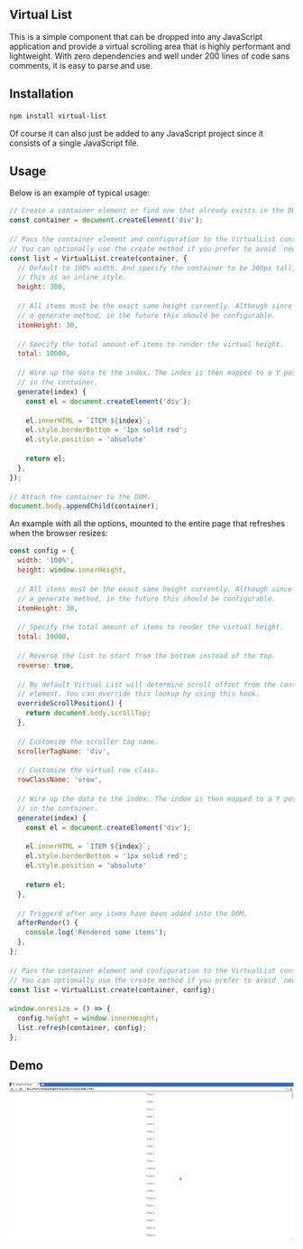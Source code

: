 ## Virtual List

This is a simple component that can be dropped into any JavaScript application
and provide a virtual scrolling area that is highly performant and lightweight.
With zero dependencies and well under 200 lines of code sans comments, it is
easy to parse and use.

## Installation

```sh
npm install virtual-list
```

Of course it can also just be added to any JavaScript project since it consists
of a single JavaScript file.

## Usage

Below is an example of typical usage:

``` javascript
// Create a container element or find one that already exists in the DOM.
const container = document.createElement('div');

// Pass the container element and configuration to the VirtualList constructor.
// You can optionally use the create method if you prefer to avoid `new`.
const list = VirtualList.create(container, {
  // Default to 100% width. And specify the container to be 300px tall, sets
  // this as an inline style.
  height: 300,

  // All items must be the exact same height currently. Although since there is
  // a generate method, in the future this should be configurable.
  itemHeight: 30,

  // Specify the total amount of items to render the virtual height.
  total: 10000,

  // Wire up the data to the index. The index is then mapped to a Y position
  // in the container.
  generate(index) {
    const el = document.createElement('div');

    el.innerHTML = `ITEM ${index}`;
    el.style.borderBottom = '1px solid red';
    el.style.position = 'absolute'

    return el;
  },
});

// Attach the container to the DOM.
document.body.appendChild(container);
```

An example with all the options, mounted to the entire page that refreshes when
the browser resizes:

``` javascript
const config = {
  width: '100%',
  height: window.innerHeight,

  // All items must be the exact same height currently. Although since there is
  // a generate method, in the future this should be configurable.
  itemHeight: 30,

  // Specify the total amount of items to render the virtual height.
  total: 10000,

  // Reverse the list to start from the bottom instead of the top.
  reverse: true,

  // By default Virtual List will determine scroll offset from the container
  // element. You can override this lookup by using this hook.
  overrideScrollPosition() {
    return document.body.scrollTop;
  },
  
  // Customize the scroller tag name.
  scrollerTagName: 'div',

  // Customize the virtual row class.
  rowClassName: 'vrow',

  // Wire up the data to the index. The index is then mapped to a Y position
  // in the container.
  generate(index) {
    const el = document.createElement('div');

    el.innerHTML = `ITEM ${index}`;
    el.style.borderBottom = '1px solid red';
    el.style.position = 'absolute'

    return el;
  },

  // Triggerd after any items have been added into the DOM.
  afterRender() {
    console.log('Rendered some items');
  },
};

// Pass the container element and configuration to the VirtualList constructor.
// You can optionally use the create method if you prefer to avoid `new`.
const list = VirtualList.create(container, config);

window.onresize = () => {
  config.height = window.innerHeight;
  list.refresh(container, config);
};
```

## Demo

![Demo](/example.gif?raw=true)
